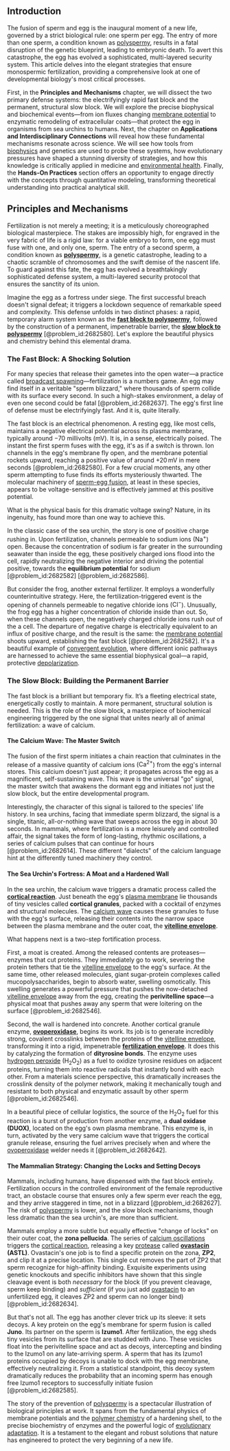 ## Introduction
The fusion of sperm and egg is the inaugural moment of a new life, governed by a strict biological rule: one sperm per egg. The entry of more than one sperm, a condition known as [polyspermy](@article_id:144960), results in a fatal disruption of the genetic blueprint, leading to embryonic death. To avert this catastrophe, the egg has evolved a sophisticated, multi-layered security system. This article delves into the elegant strategies that ensure monospermic fertilization, providing a comprehensive look at one of developmental biology's most critical processes.

First, in the **Principles and Mechanisms** chapter, we will dissect the two primary defense systems: the electrifyingly rapid fast block and the permanent, structural slow block. We will explore the precise biophysical and biochemical events—from ion fluxes changing [membrane potential](@article_id:150502) to enzymatic remodeling of extracellular coats—that protect the egg in organisms from sea urchins to humans. Next, the chapter on **Applications and Interdisciplinary Connections** will reveal how these fundamental mechanisms resonate across science. We will see how tools from [biophysics](@article_id:154444) and genetics are used to probe these systems, how evolutionary pressures have shaped a stunning diversity of strategies, and how this knowledge is critically applied in medicine and [environmental health](@article_id:190618). Finally, the **Hands-On Practices** section offers an opportunity to engage directly with the concepts through quantitative modeling, transforming theoretical understanding into practical analytical skill.

## Principles and Mechanisms

Fertilization is not merely a meeting; it is a meticulously choreographed biological masterpiece. The stakes are impossibly high, for engraved in the very fabric of life is a rigid law: for a viable embryo to form, one egg must fuse with one, and only one, sperm. The entry of a second sperm, a condition known as **[polyspermy](@article_id:144960)**, is a genetic catastrophe, leading to a chaotic scramble of chromosomes and the swift demise of the nascent life. To guard against this fate, the egg has evolved a breathtakingly sophisticated defense system, a multi-layered security protocol that ensures the sanctity of its union.

Imagine the egg as a fortress under siege. The first successful breach doesn't signal defeat; it triggers a lockdown sequence of remarkable speed and complexity. This defense unfolds in two distinct phases: a rapid, temporary alarm system known as the **[fast block to polyspermy](@article_id:271237)**, followed by the construction of a permanent, impenetrable barrier, the **[slow block to polyspermy](@article_id:263549)** [@problem_id:2682580]. Let's explore the beautiful physics and chemistry behind this elemental drama.

### The Fast Block: A Shocking Solution

For many species that release their gametes into the open water—a practice called [broadcast spawning](@article_id:177617)—fertilization is a numbers game. An egg may find itself in a veritable "sperm blizzard," where thousands of sperm collide with its surface every second. In such a high-stakes environment, a delay of even one second could be fatal [@problem_id:2682637]. The egg's first line of defense must be electrifyingly fast. And it is, quite literally.

The fast block is an electrical phenomenon. A resting egg, like most cells, maintains a negative electrical potential across its plasma membrane, typically around $-70$ millivolts ($\mathrm{mV}$). It is, in a sense, electrically poised. The instant the first sperm fuses with the egg, it's as if a switch is thrown. Ion channels in the egg's membrane fly open, and the membrane potential rockets upward, reaching a positive value of around $+20\,\mathrm{mV}$ in mere seconds [@problem_id:2682580]. For a few crucial moments, any other sperm attempting to fuse finds its efforts mysteriously thwarted. The molecular machinery of [sperm-egg fusion](@article_id:262120), at least in these species, appears to be voltage-sensitive and is effectively jammed at this positive potential.

What is the physical basis for this dramatic voltage swing? Nature, in its ingenuity, has found more than one way to achieve this.

In the classic case of the sea urchin, the story is one of positive charge rushing in. Upon fertilization, channels permeable to sodium ions ($\mathrm{Na}^+$) open. Because the concentration of sodium is far greater in the surrounding seawater than inside the egg, these positively charged ions flood into the cell, rapidly neutralizing the negative interior and driving the potential positive, towards the **equilibrium potential** for sodium [@problem_id:2682582] [@problem_id:2682586].

But consider the frog, another external fertilizer. It employs a wonderfully counterintuitive strategy. Here, the fertilization-triggered event is the opening of channels permeable to negative chloride ions ($\mathrm{Cl}^-$). Unusually, the frog egg has a higher concentration of chloride inside than out. So, when these channels open, the negatively charged chloride ions rush *out* of the a cell. The departure of negative charge is electrically equivalent to an influx of positive charge, and the result is the same: the [membrane potential](@article_id:150502) shoots upward, establishing the fast block [@problem_id:2682582]. It's a beautiful example of [convergent evolution](@article_id:142947), where different ionic pathways are harnessed to achieve the same essential biophysical goal—a rapid, protective [depolarization](@article_id:155989).

### The Slow Block: Building the Permanent Barrier

The fast block is a brilliant but temporary fix. It’s a fleeting electrical state, energetically costly to maintain. A more permanent, structural solution is needed. This is the role of the slow block, a masterpiece of biochemical engineering triggered by the one signal that unites nearly all of animal fertilization: a wave of calcium.

#### The Calcium Wave: The Master Switch

The fusion of the first sperm initiates a chain reaction that culminates in the release of a massive quantity of calcium ions ($\mathrm{Ca}^{2+}$) from the egg's internal stores. This calcium doesn't just appear; it propagates across the egg as a magnificent, self-sustaining wave. This wave is the universal "go" signal, the master switch that awakens the dormant egg and initiates not just the slow block, but the entire developmental program.

Interestingly, the character of this signal is tailored to the species' life history. In sea urchins, facing that immediate sperm blizzard, the signal is a single, titanic, all-or-nothing wave that sweeps across the egg in about 30 seconds. In mammals, where fertilization is a more leisurely and controlled affair, the signal takes the form of long-lasting, rhythmic oscillations, a series of calcium pulses that can continue for hours [@problem_id:2682614]. These different "dialects" of the calcium language hint at the differently tuned machinery they control.

#### The Sea Urchin's Fortress: A Moat and a Hardened Wall

In the sea urchin, the calcium wave triggers a dramatic process called the **[cortical reaction](@article_id:260407)**. Just beneath the egg's [plasma membrane](@article_id:144992) lie thousands of tiny vesicles called **cortical granules**, packed with a cocktail of enzymes and structural molecules. The [calcium wave](@article_id:263942) causes these granules to fuse with the egg's surface, releasing their contents into the narrow space between the plasma membrane and the outer coat, the **[vitelline envelope](@article_id:265896)**.

What happens next is a two-step fortification process.

First, a moat is created. Among the released contents are proteases—enzymes that cut proteins. They immediately go to work, severing the protein tethers that tie the [vitelline envelope](@article_id:265896) to the egg's surface. At the same time, other released molecules, giant sugar-protein complexes called mucopolysaccharides, begin to absorb water, swelling osmotically. This swelling generates a powerful pressure that pushes the now-detached [vitelline envelope](@article_id:265896) away from the egg, creating the **perivitelline space**—a physical moat that pushes away any sperm that were loitering on the surface [@problem_id:2682546].

Second, the wall is hardened into concrete. Another cortical granule enzyme, **[ovoperoxidase](@article_id:276043)**, begins its work. Its job is to generate incredibly strong, covalent crosslinks between the proteins of the [vitelline envelope](@article_id:265896), transforming it into a rigid, impenetrable **[fertilization envelope](@article_id:261871)**. It does this by catalyzing the formation of **dityrosine bonds**. The enzyme uses [hydrogen peroxide](@article_id:153856) ($\text{H}_2\text{O}_2$) as a fuel to oxidize tyrosine residues on adjacent proteins, turning them into reactive radicals that instantly bond with each other. From a materials science perspective, this dramatically increases the crosslink density of the polymer network, making it mechanically tough and resistant to both physical and enzymatic assault by other sperm [@problem_id:2682546].

In a beautiful piece of cellular logistics, the source of the $\text{H}_2\text{O}_2$ fuel for this reaction is a burst of production from another enzyme, a **dual oxidase (DUOX)**, located on the egg's own plasma membrane. This enzyme is, in turn, activated by the very same calcium wave that triggers the cortical granule release, ensuring the fuel arrives precisely when and where the [ovoperoxidase](@article_id:276043) welder needs it [@problem_id:2682642].

#### The Mammalian Strategy: Changing the Locks and Setting Decoys

Mammals, including humans, have dispensed with the fast block entirely. Fertilization occurs in the controlled environment of the female reproductive tract, an obstacle course that ensures only a few sperm ever reach the egg, and they arrive staggered in time, not in a blizzard [@problem_id:2682627]. The risk of [polyspermy](@article_id:144960) is lower, and the slow block mechanisms, though less dramatic than the sea urchin's, are more than sufficient.

Mammals employ a more subtle but equally effective "change of locks" on their outer coat, the **zona pellucida**. The series of [calcium oscillations](@article_id:178334) triggers the [cortical reaction](@article_id:260407), releasing a key [protease](@article_id:204152) called **[ovastacin](@article_id:189173) (ASTL)**. Ovastacin's one job is to find a specific protein on the zona, **ZP2**, and clip it at a precise location. This single cut removes the part of ZP2 that sperm recognize for high-affinity binding. Exquisite experiments using genetic knockouts and specific inhibitors have shown that this single cleavage event is both *necessary* for the block (if you prevent cleavage, sperm keep binding) and *sufficient* (if you just add [ovastacin](@article_id:189173) to an unfertilized egg, it cleaves ZP2 and sperm can no longer bind) [@problem_id:2682634].

But that's not all. The egg has another clever trick up its sleeve: it sets decoys. A key protein on the egg's membrane for sperm fusion is called **Juno**. Its partner on the sperm is **Izumo1**. After fertilization, the egg sheds tiny vesicles from its surface that are studded with Juno. These vesicles float into the perivitelline space and act as decoys, intercepting and binding to the Izumo1 on any late-arriving sperm. A sperm that has its Izumo1 proteins occupied by decoys is unable to dock with the egg membrane, effectively neutralizing it. From a statistical standpoint, this decoy system dramatically reduces the probability that an incoming sperm has enough free Izumo1 receptors to successfully initiate fusion [@problem_id:2682585].

The story of the prevention of [polyspermy](@article_id:144960) is a spectacular illustration of biological principles at work. It spans from the fundamental physics of membrane potentials and the [polymer chemistry](@article_id:155334) of a hardening shell, to the precise biochemistry of enzymes and the powerful logic of [evolutionary adaptation](@article_id:135756). It is a testament to the elegant and robust solutions that nature has engineered to protect the very beginning of a new life.